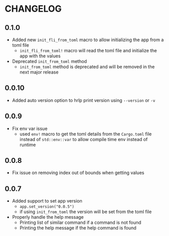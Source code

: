 <!-- chanagelog.md -->

# CHANGELOG

## 0.1.0
- Added new `init_fli_from_toml` macro to allow initializing the app from a toml file
    - `init_fli_from_toml!` macro will read the toml file and initialize the app with the values
- Deprecated `init_from_toml` method
    - `init_from_toml` method is deprecated and will be removed in the next major release

## 0.0.10
- Added auto version option to hrlp print version using `--version` or `-v`
## 0.0.9
- Fix env var issue 
    - used `env!` macro to get the toml details from the `Cargo.toml` file instead of `std::env::var` to allow compile time env instead of runtime

## 0.0.8
- Fix issue on removing index out of bounds when getting values

## 0.0.7
- Added support to set app version
    - `app.set_version("0.0.5")`
    - if using `init_from_toml` the version will be set from the toml file
- Properly handle the help message
    - Printing list of similar command if a command is not found
    - Printing the help message if the help command is found